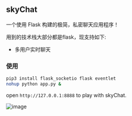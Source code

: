 ## skyChat

一个使用 Flask 构建的极简，私密聊天应用程序！

用到的技术栈大部分都是flask，现支持如下:

- 多用户实时聊天



### 使用

```sh
pip3 install flask_socketio flask eventlet
nohup python app.py &
```

open `http://127.0.0.1:8888` to play with skyChat.

![image](https://github.com/user-attachments/assets/7114f545-91ad-4466-ab6d-1870dbfdc29d)

